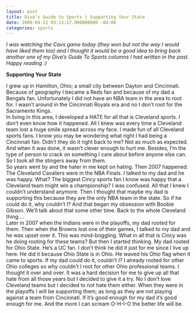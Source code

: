 ```yaml
---
layout: post
title: Diva's Guide to Sports | Supporting Your State
date: 2009-04-22 03:13:17.000000000 -04:00
categories: sports
---
```

<p><i>I was watching the Cavs game today (they won but not the way I would have liked them too) and I thought it would be a good idea to bring back another one of my Diva’s Guide To Sports columns I had written in the past. Happy reading :)</i></p>
<p><b>Supporting Your State</b></p>
<p>I grew up in Hamilton, Ohio; a small city between Dayton and Cincinnati. Because of geography I became a Reds fan and because of my dad a Bengals fan. Unfortunately I did not have an NBA team in the area to root for. I wasn’t around in the Cincinnati Royals era and no I don’t root for the Sacramento Kings.<br />
In living in this area, I developed a HATE for all that is Cleveland sports. I don’t even know how it happened. All I knew was every time a Cleveland team lost a huge smile spread across my face. I made fun of all Cleveland sports fans. I know you may be wondering what right I had being a Cincinnati fan. Didn’t they do it right back to me? Not as much as expected. And when it was done, it wasn’t clever enough to hurt me. Besides, I’m the type of person to crack on something I care about before anyone else can. So I took all the stingers away from them.<br />
So years went by and the hater in me kept on hating. Then 2007 happened. The Cleveland Cavaliers were in the NBA Finals. I talked to my dad and he was happy. What? The biggest Cincy sports fan I know was happy that a Cleveland team might win a championship? I was confused. All that I knew I couldn’t understand anymore. Then I thought that maybe my dad is supporting this because they are the only NBA team in the state. So if he could do it, why couldn’t I? And that began my obsession with Boobie Gibson. We’ll talk about that some other time. Back to the whole Cleveland thing….<br />
Later in 2007 when the Indians were in the playoffs, my dad rooted for them. Then when the Browns lost one of their games, I talked to my dad and he was upset over it. This was mind-boggling. What in all that is Cincy was he doing rooting for these teams? But then I started thinking. My dad rooted for Ohio State. He’s a UC fan. I don’t think he did it just for me since I live up here. He did it because Ohio State is in Ohio. He waved his Ohio flag when it came to sports. If my dad could do it, couldn’t I? I already rooted for other Ohio colleges so why couldn’t I root for other Ohio professional teams. I thought it over and over. It was a hard decision for me to give up all that hate from all those years but I decided to give it a try. No I don’t love Cleveland teams but I decided to not hate them either. When they were in the playoffs I will be supporting them; as long as they are not playing against a team from Cincinnati. If it’s good enough for my dad it’s good enough for me. And the more I can scream O-H-I-O the better life will be.</p>
